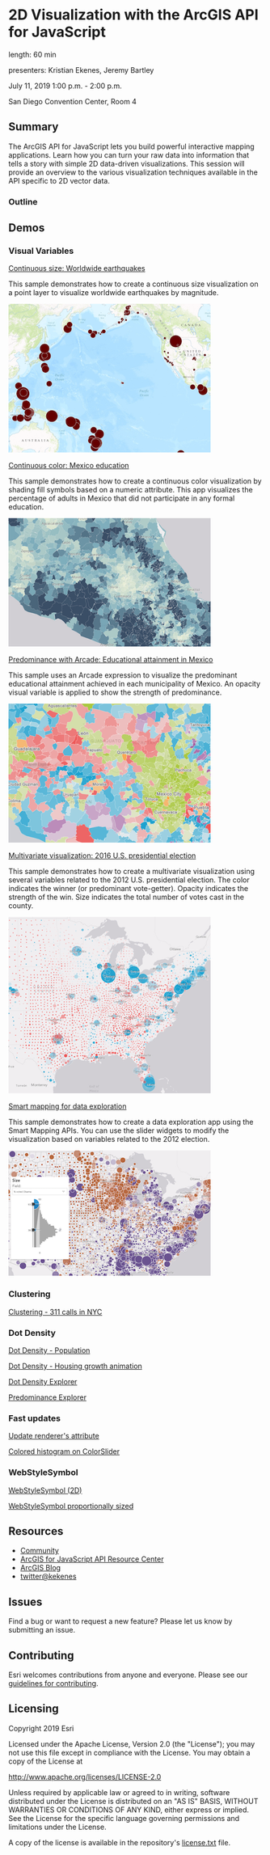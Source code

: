 # 2D Visualization with the ArcGIS API for JavaScript

length: 60 min

presenters: Kristian Ekenes, Jeremy Bartley

July 11, 2019 1:00 p.m. - 2:00 p.m.

San Diego Convention Center, Room 4

## Summary

The ArcGIS API for JavaScript lets you build powerful interactive mapping applications. Learn how you can turn your raw data into information that tells a story with simple 2D data-driven visualizations. This session will provide an overview to the various visualization techniques available in the API specific to 2D vector data.

### Outline

## Demos

### Visual Variables

[Continuous size: Worldwide earthquakes](https://ekenes.github.io/conferences/ds-2019/2d-viz/demos/earthquakes/)

This sample demonstrates how to create a continuous size visualization on a point layer to visualize worldwide earthquakes by magnitude.

[![quakes](images/quakes.png)](https://ekenes.github.io/conferences/ds-2019/2d-viz/demos/earthquakes/)

[Continuous color: Mexico education](https://ekenes.github.io/conferences/ds-2019/2d-viz/demos/mexico-education/)

This sample demonstrates how to create a continuous color visualization by shading fill symbols based on a numeric attribute. This app visualizes the percentage of adults in Mexico that did not participate in any formal education.

[![color](images/color.png)](https://ekenes.github.io/conferences/ds-2019/2d-viz/demos/mexico-education/)

[Predominance with Arcade: Educational attainment in Mexico](https://ekenes.github.io/conferences/ds-2019/2d-viz/demos/mexico-education-predominance/)

This sample uses an Arcade expression to visualize the predominant educational attainment achieved in each municipality of Mexico. An opacity visual variable is applied to show the strength of predominance.

[![mexico-education-predominance](images/mexico-education-predominance.png)](https://ekenes.github.io/conferences/ds-2019/2d-viz/demos/mexico-education-predominance/)

[Multivariate visualization: 2016 U.S. presidential election](https://ekenes.github.io/conferences/ds-2019/2d-viz/demos/multivariate-election/)

This sample demonstrates how to create a multivariate visualization using several variables related to the 2012 U.S. presidential election. The color indicates the winner (or predominant vote-getter). Opacity indicates the strength of the win. Size indicates the total number of votes cast in the county.

[![multivariate](images/multivariate.png)](https://ekenes.github.io/conferences/ds-2019/2d-viz/demos/multivariate-election/)

[Smart mapping for data exploration](https://ekenes.github.io/conferences/ds-2019/2d-viz/demos/smart-mapping/)

This sample demonstrates how to create a data exploration app using the Smart Mapping APIs. You can use the slider widgets to modify the visualization based on variables related to the 2012 election.

[![smart-mapping](images/smart-mapping.png)](https://ekenes.github.io/conferences/ds-2019/2d-viz/demos/smart-mapping/)

### Clustering

[Clustering - 311 calls in NYC](https://ekenes.github.io/conferences/ds-2019/2d-viz/demos/smart-mapping/)

### Dot Density

[Dot Density - Population](https://ekenes.github.io/conferences/ds-2019/plenary/dot-density-legend)

[Dot Density - Housing growth animation](https://ekenes.github.io/conferences/ds-2019/plenary/dot-density-housing)

[Dot Density Explorer](https://ekenes.github.io/esri-ts-samples/visualization/dot-density/)

[Predominance Explorer](https://ekenes.github.io/esri-ts-samples/visualization/smart-mapping/predominance/boise-housing/)

### Fast updates

[Update renderer's attribute](https://developers.arcgis.com/javascript/latest/sample-code/visualization-update-data/index.html)

[Colored histogram on ColorSlider](https://developers.arcgis.com/javascript/latest/sample-code/visualization-histogram-color/index.html)

### WebStyleSymbol

[WebStyleSymbol (2D)](https://developers.arcgis.com/javascript/latest/sample-code/webstylesymbol-2d/index.html)

[WebStyleSymbol proportionally sized](https://developers.arcgis.com/javascript/latest/sample-code/webstylesymbol-proportional-2d/index.html)


## Resources

* [Community](https://developers.arcgis.com/en/javascript/jshelp/community.html)
* [ArcGIS for JavaScript API Resource Center](http://help.arcgis.com/en/webapi/javascript/arcgis/index.html)
* [ArcGIS Blog](https://www.esri.com/arcgis-blog/author/kekenes/)
* [twitter@kekenes](http://twitter.com/kekenes)

## Issues

Find a bug or want to request a new feature?  Please let us know by submitting an issue.

## Contributing

Esri welcomes contributions from anyone and everyone. Please see our [guidelines for contributing](https://github.com/esri/contributing).

## Licensing
Copyright 2019 Esri

Licensed under the Apache License, Version 2.0 (the "License");
you may not use this file except in compliance with the License.
You may obtain a copy of the License at

   http://www.apache.org/licenses/LICENSE-2.0

Unless required by applicable law or agreed to in writing, software
distributed under the License is distributed on an "AS IS" BASIS,
WITHOUT WARRANTIES OR CONDITIONS OF ANY KIND, either express or implied.
See the License for the specific language governing permissions and
limitations under the License.

A copy of the license is available in the repository's [license.txt](license.txt) file.
